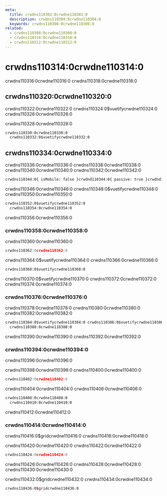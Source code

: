 ```yaml
---
meta:
  title: crwdns110302:0crwdne110302:0
  description: crwdns110304:0crwdne110304:0
  keywords: crwdns110306:0crwdne110306:0
related:
  - crwdns110308:0crwdne110308:0
  - crwdns110310:0crwdne110310:0
  - crwdns110312:0crwdne110312:0
---
```


# crwdns110314:0crwdne110314:0

crwdns110316:0crwdne110316:0 crwdns110318:0crwdne110318:0

<entry-ad />

<breakpoints-table />

## crwdns110320:0crwdne110320:0

crwdns110322:0crwdne110322:0 crwdns110324:0$vuetifycrwdne110324:0 crwdns110326:0crwdne110326:0

crwdns110328:0crwdne110328:0

```html
crwdns110330:0crwdne110330:0
  crwdns110332:0$vuetifycrwdne110332:0
```

## crwdns110334:0crwdne110334:0

crwdns110336:0crwdne110336:0 crwdns110338:0crwdne110338:0 crwdns110340:0crwdne110340:0 crwdns110342:0crwdne110342:0

```html
crwdns110344:0{ isMobile: false }crwdnd110344:0{ passive: true }crwdnd110344:0{ passive: true }crwdne110344:0
```

crwdns110346:0crwdne110346:0 crwdns110348:0$vuetifycrwdne110348:0 crwdns110350:0crwdne110350:0

```html
crwdns110352:0$vuetifycrwdne110352:0
  crwdns110354:0crwdne110354:0
```

crwdns110356:0crwdne110356:0

### crwdns110358:0crwdne110358:0

crwdns110360:0crwdne110360:0

```ts
crwdns110362:0crwdne110362:0
```

crwdns110364:0$vuetifycrwdne110364:0 crwdns110366:0crwdne110366:0

```html
crwdns110368:0$vuetifycrwdne110368:0
```

crwdns110370:0$vuetifycrwdne110370:0 crwdns110372:0crwdne110372:0 crwdns110374:0crwdne110374:0

### crwdns110376:0crwdne110376:0

crwdns110378:0crwdne110378:0 crwdns110380:0crwdne110380:0 crwdns110382:0crwdne110382:0

```html
crwdns110384:0$vuetifycrwdne110384:0 crwdns110386:0$vuetifycrwdne110386:0
  crwdns110388:0crwdne110388:0
```

crwdns110390:0crwdne110390:0 crwdns110392:0crwdne110392:0

### crwdns110394:0crwdne110394:0

<alert type="info">
  crwdns110396:0crwdne110396:0
</alert>

crwdns110398:0crwdne110398:0 crwdns110400:0crwdne110400:0

```js
crwdns110402:0crwdne110402:0
```

crwdns110404:0crwdne110404:0 crwdns110406:0crwdne110406:0

```html
crwdns110408:0crwdne110408:0
  crwdns110410:0crwdne110410:0
```

crwdns110412:0crwdne110412:0

### crwdns110414:0crwdne110414:0

<alert type="warning">
  crwdns110416:0$gridcrwdne110416:0 crwdns110418:0crwdne110418:0
</alert>

crwdns110420:0crwdne110420:0 crwdns110422:0crwdne110422:0

```js
crwdns110424:0crwdne110424:0
```

crwdns110426:0crwdne110426:0 crwdns110428:0crwdne110428:0 crwdns110430:0crwdne110430:0

crwdns110432:0$gridcrwdne110432:0 crwdns110434:0crwdne110434:0

```scss
crwdns110436:0$gridcrwdne110436:0
```

<backmatter />
